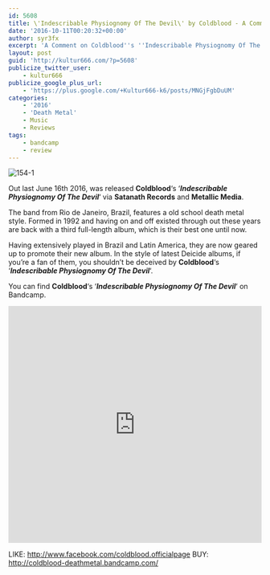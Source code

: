 ```yaml
---
id: 5608
title: \'Indescribable Physiognomy Of The Devil\' by Coldblood - A Comment
date: '2016-10-11T00:20:32+00:00'
author: syr3fx
excerpt: 'A Comment on Coldblood''s ''Indescribable Physiognomy Of The Devil'' album (2016).'
layout: post
guid: 'http://kultur666.com/?p=5608'
publicize_twitter_user:
    - kultur666
publicize_google_plus_url:
    - 'https://plus.google.com/+Kultur666-k6/posts/MNGjFgbDuUM'
categories:
    - '2016'
    - 'Death Metal'
    - Music
    - Reviews
tags:
    - bandcamp
    - review
---
```


![154-1](http://localhost:8080/wp-content/uploads/2016/10/154-1.jpg?w=680)

Out last June 16th 2016, was released **Coldblood**‘s ‘***Indescribable Physiognomy Of The Devil***‘ via **Satanath Records** and **Metallic Media**.

The band from Rio de Janeiro, Brazil, features a old school death metal style. Formed in 1992 and having on and off existed through out these years are back with a third full-length album, which is their best one until now.

Having extensively played in Brazil and Latin America, they are now geared up to promote their new album. In the style of latest Deicide albums, if you’re a fan of them, you shouldn’t be deceived by **Coldblood**‘s ‘***Indescribable Physiognomy Of The Devil***‘.

You can find **Coldblood**‘s ‘***Indescribable Physiognomy Of The Devil***‘ on Bandcamp.

<iframe style="border: 0; width: 100%; height: 472px;" src="https://bandcamp.com/EmbeddedPlayer/album=3773257322/size=large/bgcol=333333/linkcol=e99708/tracklist=false/transparent=true/" seamless></iframe>

LIKE: <http://www.facebook.com/coldblood.officialpage>
BUY: <http://coldblood-deathmetal.bandcamp.com/>